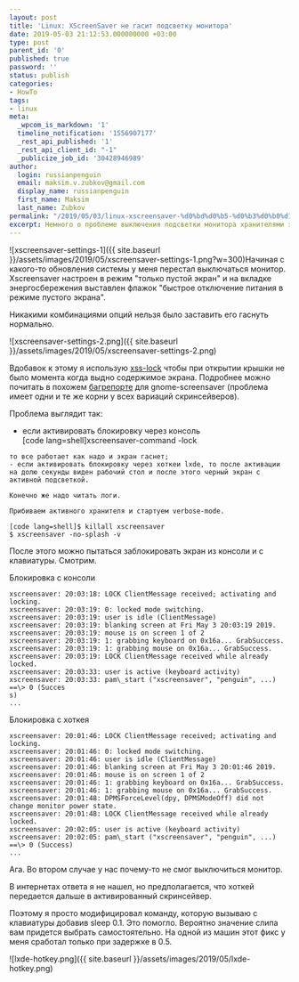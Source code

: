 ```yaml
---
layout: post
title: 'Linux: XScreenSaver не гасит подсветку монитора'
date: 2019-05-03 21:12:53.000000000 +03:00
type: post
parent_id: '0'
published: true
password: ''
status: publish
categories:
- HowTo
tags:
- linux
meta:
  _wpcom_is_markdown: '1'
  timeline_notification: '1556907177'
  _rest_api_published: '1'
  _rest_api_client_id: "-1"
  _publicize_job_id: '30428946989'
author:
  login: russianpenguin
  email: maksim.v.zubkov@gmail.com
  display_name: russianpenguin
  first_name: Maksim
  last_name: Zubkov
permalink: "/2019/05/03/linux-xscreensaver-%d0%bd%d0%b5-%d0%b3%d0%b0%d1%81%d0%b8%d1%82-%d0%bf%d0%be%d0%b4%d1%81%d0%b2%d0%b5%d1%82%d0%ba%d1%83-%d0%bc%d0%be%d0%bd%d0%b8%d1%82%d0%be%d1%80%d0%b0/"
excerpt: Немного о проблеме выключения подсветки монитора хранителями экрана в linux.
---
```

![xscreensaver-settings-1]({{ site.baseurl }}/assets/images/2019/05/xscreensaver-settings-1.png?w=300)Начиная с какого-то обновления системы у меня перестал выключаться монитор. Xscreensaver настроен в режим "только пустой экран" и на вкладке энергосбережения выставлен флажок "быстрое отключение питания в режиме пустого экрана".

Никакими комбинациями опций нельзя было заставить его гаснуть нормально.

![xscreensaver-settings-2.png]({{ site.baseurl }}/assets/images/2019/05/xscreensaver-settings-2.png)

Вдобавок к этому я использую [xss-lock](https://www.mankier.com/1/xss-lock) чтобы при открытии крышки не было момента когда выдно содержимое экрана. Подробнее можно почитать в похожем [багрепорте](https://bugs.launchpad.net/ubuntu/+source/gnome-screensaver/+bug/1280300) для gnome-screensaver (проблема имеет одни и те же корни у всех вариаций скринсейверов).

Проблема выглядит так:

- если активировать блокировку через консоль  
[code lang=shell]xscreensaver-command -lock
```  
то все работает как надо и экран гаснет;
- если активировать блокировку через хоткеи lxde, то после активации на долю секунды виден рабочий стол и после этого черный экран с активной подсветкой.

Конечно же надо читать логи.

Прибиваем активного хранителя и стартуем verbose-mode.

[code lang=shell]$ killall xscreensaver  
$ xscreensaver -no-splash -v
```

После этого можно пытаться заблокировать экран из консоли и с клавиатуры. Смотрим.

Блокировка с консоли

```
xscreensaver: 20:03:18: LOCK ClientMessage received; activating and locking.  
xscreensaver: 20:03:19: 0: locked mode switching.  
xscreensaver: 20:03:19: user is idle (ClientMessage)  
xscreensaver: 20:03:19: blanking screen at Fri May 3 20:03:19 2019.  
xscreensaver: 20:03:19: mouse is on screen 1 of 2  
xscreensaver: 20:03:19: 1: grabbing keyboard on 0x16a... GrabSuccess.  
xscreensaver: 20:03:19: 1: grabbing mouse on 0x16a... GrabSuccess.  
xscreensaver: 20:03:19: LOCK ClientMessage received while already locked.  
xscreensaver: 20:03:33: user is active (keyboard activity)  
xscreensaver: 20:03:33: pam\_start ("xscreensaver", "penguin", ...) ==\> 0 (Succes  
s)  
...
```

Блокировка с хоткея

```
xscreensaver: 20:01:46: LOCK ClientMessage received; activating and locking.  
xscreensaver: 20:01:46: 0: locked mode switching.  
xscreensaver: 20:01:46: user is idle (ClientMessage)  
xscreensaver: 20:01:46: blanking screen at Fri May 3 20:01:46 2019.  
xscreensaver: 20:01:46: mouse is on screen 1 of 2  
xscreensaver: 20:01:46: 1: grabbing keyboard on 0x16a... GrabSuccess.  
xscreensaver: 20:01:46: 1: grabbing mouse on 0x16a... GrabSuccess.  
xscreensaver: 20:01:48: DPMSForceLevel(dpy, DPMSModeOff) did not change monitor power state.  
xscreensaver: 20:01:48: LOCK ClientMessage received while already locked.  
xscreensaver: 20:02:05: user is active (keyboard activity)  
xscreensaver: 20:02:05: pam\_start ("xscreensaver", "penguin", ...) ==\> 0 (Success)  
...
```

Ага. Во втором случае у нас почему-то не смог выключиться монитор.

В интернетах ответа я не нашел, но предполагается, что хоткей передается дальше в активированный скринсейвер.

Поэтому я просто модифицировал команду, которую вызываю с клавиатуры добавив sleep 0.1. Это помогло. Вероятно значение слипа вам придется выбрать самостоятельно. На одной из машин этот фикс у меня сработал только при задержке в 0.5.

![lxde-hotkey.png]({{ site.baseurl }}/assets/images/2019/05/lxde-hotkey.png)

